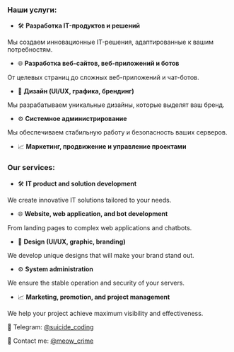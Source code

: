 
### Наши услуги:

- 🛠️ **Разработка IT-продуктов и решений**

Мы создаем инновационные IT-решения, адаптированные к вашим потребностям.

- 🌐 **Разработка веб-сайтов, веб-приложений и ботов**

От целевых страниц до сложных веб-приложений и чат-ботов.

- 🎨 **Дизайн (UI/UX, графика, брендинг)**

Мы разрабатываем уникальные дизайны, которые выделят ваш бренд.

- ⚙️ **Системное администрирование**

Мы обеспечиваем стабильную работу и безопасность ваших серверов.

- 📈 **Маркетинг, продвижение и управление проектами**



### Our services:

- 🛠️ **IT product and solution development**

We create innovative IT solutions tailored to your needs.

- 🌐 **Website, web application, and bot development**

From landing pages to complex web applications and chatbots.

- 🎨 **Design (UI/UX, graphic, branding)**

We develop unique designs that will make your brand stand out.

- ⚙️ **System administration**

We ensure the stable operation and security of your servers.

- 📈 **Marketing, promotion, and project management**

We help your project achieve maximum visibility and effectiveness.



💬 Telegram: [@suicide_coding](https://t.me/suicide_coding)

💬 Contact me: [@meow_crime](https://t.me/meow_crime)
